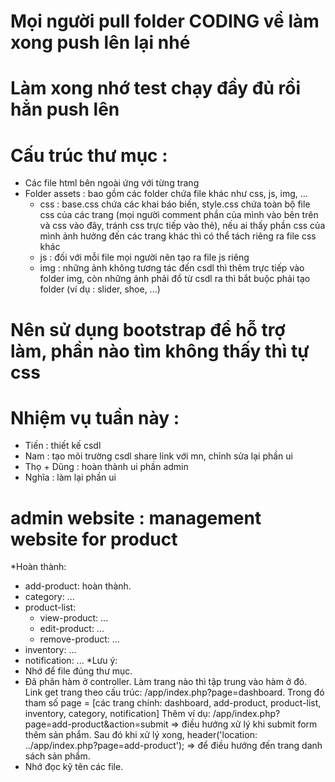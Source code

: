 # Mọi người pull folder CODING về làm xong push lên lại nhé

# Làm xong nhớ test chạy đầy đủ rồi hẳn push lên

# Cấu trúc thư mục :

- Các file html bên ngoài ứng với từng trang
- Folder assets : bao gồm các folder chứa file khác như css, js, img, ...
  - css : base.css chứa các khai báo biến, style.css chứa toàn bộ file css của các trang (mọi người comment phần của mình vào bên trên và css vào đây, tránh css trực tiếp vào thẻ), nếu ai thấy phần css của mình ảnh hưởng đến các trang khác thì có thể tách riêng ra file css khác
  - js : đối với mỗi file mọi người nên tạo ra file js riêng
  - img : những ảnh không tương tác đến csdl thì thêm trực tiếp vào folder img, còn những ảnh phải đổ từ csdl ra thì bắt buộc phải tạo folder (ví dụ : slider, shoe, ...)

# Nên sử dụng bootstrap để hỗ trợ làm, phần nào tìm không thấy thì tự css

# Nhiệm vụ tuần này :

- Tiến : thiết kế csdl
- Nam : tạo môi trường csdl share link với mn, chỉnh sửa lại phần ui
- Thọ + Dũng : hoàn thành ui phần admin
- Nghĩa : làm lại phần ui

# admin website : management website for product
*Hoàn thành:
- add-product: hoàn thành.
- category: ...
- product-list:
  + view-product: ...
  + edit-product: ...
  + remove-product: ...
- inventory: ...
- notification: ...
*Lưu ý:
- Nhớ để file đúng thư mục.
- Đã phân hàm ở controller. Làm trang nào thì tập trung vào hàm ở đó.
  Link get trang theo cấu trúc: /app/index.php?page=dashboard.
  Trong đó tham số page =  [các trang chính: dashboard, add-product, product-list, inventory, category, notification]
  Thêm ví dụ: /app/index.php?page=add-product&action=submit => điều hướng xử lý khi submit form thêm sản phẩm. Sau đó khi xử lý xong,  header('location: ../app/index.php?page=add-product'); => để điều hướng đến trang danh sách sản phẩm.
- Nhớ đọc kỹ tên các file.
